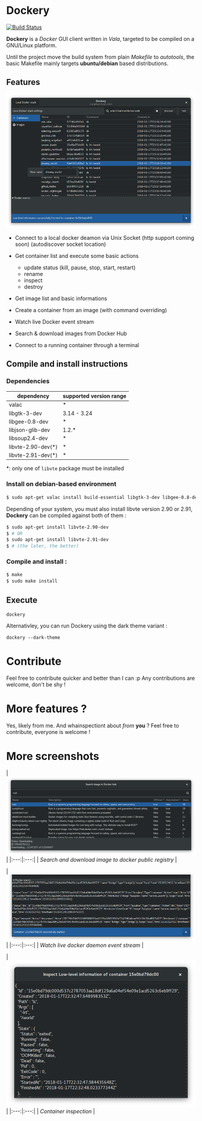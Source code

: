 # Dockery

[![Build Status](https://travis-ci.org/lcallarec/dockery.svg?branch=master)](https://travis-ci.org/lcallarec/dockery)

**Dockery** is a _Docker_ GUI client written in *Vala*, targeted to be compiled on a GNU/Linux platform.

Until the project move the build system from plain _Makefile_ to _autotools_, the basic Makefile mainly targets **ubuntu/debian** based distributions.

## Features

![Main SC](docs/resources/screenshots/main.png)

* Connect to a local docker deamon via Unix Socket (http support coming soon)
 (autodiscover socket location)

* Get container list and execute some basic actions
  - update status (kill, pause, stop, start, restart)
  - rename 
  - inspect
  - destroy

* Get image list and basic informations

* Create a container from an image (with command overriding)

* Watch live Docker event stream

* Search & download images from Docker Hub

* Connect to a running container through a terminal

## Compile and install instructions

### Dependencies

| dependency | supported version range |
|---------|--------------------|
| valac   | *                  |
| libgtk-3-dev   | 3.14 - 3.24                |
| libgee-0.8-dev   | *                  |
| libjson-glib-dev   | 1.2.*                   |
| libsoup2.4-dev   | *                  |
| libvte-2.90-dev(*)   | *                  |
| libvte-2.91-dev(*)   | *                  |

*: only one of `libvte` package must be installed

### Install on debian-based environment

```bash
$ sudo apt-get valac install build-essential libgtk-3-dev libgee-0.8-dev libjson-glib-dev libsoup2.4-dev
```

Depending of your system, you must also install libvte version 2.90 or 2.91, **Dockery** can be compiled against both of them :

```bash
$ sudo apt-get install libvte-2.90-dev
$ # OR
$ sudo apt-get install libvte-2.91-dev
$ # (the later, the better)
```

### Compile and install :
```bash
$ make
$ sudo make install
```

## Execute

```
dockery
```

Alternativley, you can run Dockery using the dark theme variant :

```
dockery --dark-theme
```

# Contribute

Feel free to contribute quicker and better than I can :p Any contributions are welcome, don't be shy !

# More features ?

Yes, likely from me. And whainspectiont about _from_ **you** ? Feel free to contribute, everyone is welcome !

# More screenshots

| ![Main SC](docs/resources/screenshots/hub.png) |
|:---:|:---:|
| *Search and download image to docker public registry* |

| ![Main SC](docs/resources/screenshots/live-events.png) |
|:---:|:---:|
| *Watch live docker daemon event stream* |

| ![Main SC](docs/resources/screenshots/container-inspect.png) |
|:---:|:---:|
| *Container inspection* |
